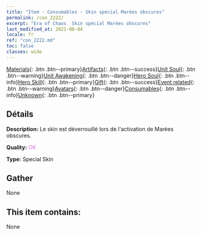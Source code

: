 ```yaml
---
title: "Item - Consumables - Skin spécial Marées obscures"
permalink: /con_2222/
excerpt: "Era of Chaos  Skin spécial Marées obscures"
last_modified_at: 2021-08-04
locale: fr
ref: "con_2222.md"
toc: false
classes: wide
---
```

 [Materials](/ItemsFR/){: .btn .btn--primary}[Artifacts](/ItemsFR/Artifacts/){: .btn .btn--success}[Unit Soul](/ItemsFR/UnitSoul/){: .btn .btn--warning}[Unit Awakening](/ItemsFR/UnitAwakening/){: .btn .btn--danger}[Hero Soul](/ItemsFR/HeroSoul/){: .btn .btn--info}[Hero Skill](/ItemsFR/HeroSkill/){: .btn .btn--primary}[Gift](/ItemsFR/Gift/){: .btn .btn--success}[Event related](/ItemsFR/Events/){: .btn .btn--warning}[Avatars](/ItemsFR/Avatars/){: .btn .btn--danger}[Consumables](/ItemsFR/Consumables/){: .btn .btn--info}[Unknown](/ItemsFR/Unknown/){: .btn .btn--primary}

## Détails
 **Description:** Le skin est déverrouillé lors de l'activation de Marées obscures.

 **Quality:** <span style="color: #DA70D6">OK</span>

 **Type:** Special Skin

## Gather

  None

## This item contains:

  None


